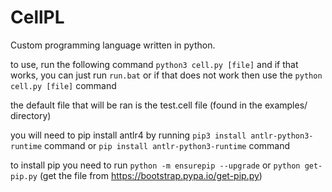 # CellPL
 Custom programming language written in python.

to use, run the following command
```python3 cell.py [file]``` and if that works, you can just run `run.bat` or if that does not work then use the ```python cell.py [file]``` command

the default file that will be ran is the test.cell file (found in the examples/ directory)

you will need to pip install antlr4 by running ```pip3 install antlr-python3-runtime``` command or ```pip install antlr-python3-runtime``` command

to install pip you need to run ```python -m ensurepip --upgrade``` or ```python get-pip.py``` (get the file from https://bootstrap.pypa.io/get-pip.py)
